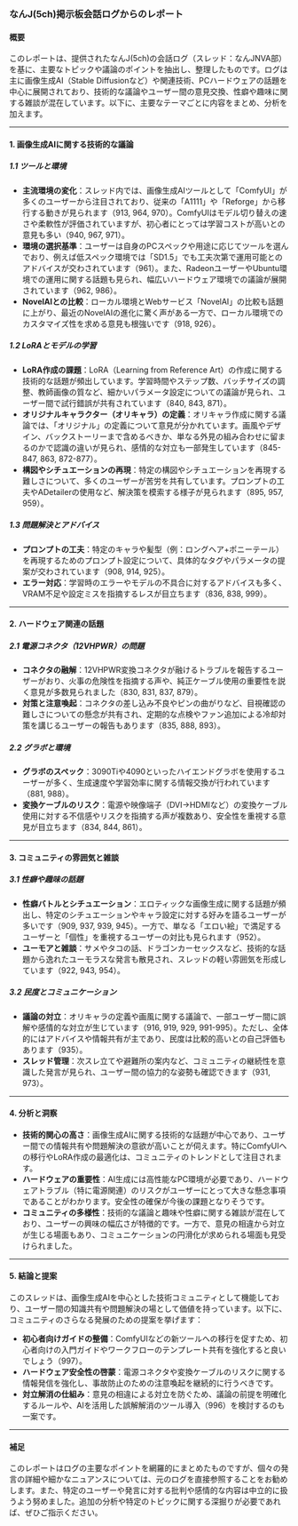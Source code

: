 ### なんJ(5ch)掲示板会話ログからのレポート

#### 概要
このレポートは、提供されたなんJ(5ch)の会話ログ（スレッド：なんJNVA部）を基に、主要なトピックや議論のポイントを抽出し、整理したものです。ログは主に画像生成AI（Stable Diffusionなど）や関連技術、PCハードウェアの話題を中心に展開されており、技術的な議論やユーザー間の意見交換、性癖や趣味に関する雑談が混在しています。以下に、主要なテーマごとに内容をまとめ、分析を加えます。

---

#### 1. 画像生成AIに関する技術的な議論
##### 1.1 ツールと環境
- **主流環境の変化**：スレッド内では、画像生成AIツールとして「ComfyUI」が多くのユーザーから注目されており、従来の「A1111」や「Reforge」から移行する動きが見られます（913, 964, 970）。ComfyUIはモデル切り替えの速さや柔軟性が評価されていますが、初心者にとっては学習コストが高いとの意見も多い（940, 967, 971）。
- **環境の選択基準**：ユーザーは自身のPCスペックや用途に応じてツールを選んでおり、例えば低スペック環境では「SD1.5」でも工夫次第で運用可能とのアドバイスが交わされています（961）。また、RadeonユーザーやUbuntu環境での運用に関する話題も見られ、幅広いハードウェア環境での議論が展開されています（962, 986）。
- **NovelAIとの比較**：ローカル環境とWebサービス「NovelAI」の比較も話題に上がり、最近のNovelAIの進化に驚く声がある一方で、ローカル環境でのカスタマイズ性を求める意見も根強いです（918, 926）。

##### 1.2 LoRAとモデルの学習
- **LoRA作成の課題**：LoRA（Learning from Reference Art）の作成に関する技術的な話題が頻出しています。学習時間やステップ数、バッチサイズの調整、教師画像の質など、細かいパラメータ設定についての議論が見られ、ユーザー間で試行錯誤が共有されています（840, 843, 871）。
- **オリジナルキャラクター（オリキャラ）の定義**：オリキャラ作成に関する議論では、「オリジナル」の定義について意見が分かれています。画風やデザイン、バックストーリーまで含めるべきか、単なる外見の組み合わせに留まるのかで認識の違いが見られ、感情的な対立も一部発生しています（845-847, 863, 872-877）。
- **構図やシチュエーションの再現**：特定の構図やシチュエーションを再現する難しさについて、多くのユーザーが苦労を共有しています。プロンプトの工夫やADetailerの使用など、解決策を模索する様子が見られます（895, 957, 959）。

##### 1.3 問題解決とアドバイス
- **プロンプトの工夫**：特定のキャラや髪型（例：ロングヘア+ポニーテール）を再現するためのプロンプト設定について、具体的なタグやパラメータの提案が交わされています（908, 914, 925）。
- **エラー対応**：学習時のエラーやモデルの不具合に対するアドバイスも多く、VRAM不足や設定ミスを指摘するレスが目立ちます（836, 838, 999）。

---

#### 2. ハードウェア関連の話題
##### 2.1 電源コネクタ（12VHPWR）の問題
- **コネクタの融解**：12VHPWR変換コネクタが融けるトラブルを報告するユーザーがおり、火事の危険性を指摘する声や、純正ケーブル使用の重要性を説く意見が多数見られました（830, 831, 837, 879）。
- **対策と注意喚起**：コネクタの差し込み不良やピンの曲がりなど、目視確認の難しさについての懸念が共有され、定期的な点検やファン追加による冷却対策を講じるユーザーの報告もあります（835, 888, 893）。

##### 2.2 グラボと環境
- **グラボのスペック**：3090Tiや4090といったハイエンドグラボを使用するユーザーが多く、生成速度や学習効率に関する情報交換が行われています（881, 988）。
- **変換ケーブルのリスク**：電源や映像端子（DVI→HDMIなど）の変換ケーブル使用に対する不信感やリスクを指摘する声が複数あり、安全性を重視する意見が目立ちます（834, 844, 861）。

---

#### 3. コミュニティの雰囲気と雑談
##### 3.1 性癖や趣味の話題
- **性癖バトルとシチュエーション**：エロティックな画像生成に関する話題が頻出し、特定のシチュエーションやキャラ設定に対する好みを語るユーザーが多いです（909, 937, 939, 945）。一方で、単なる「エロい絵」で満足するユーザーと「個性」を重視するユーザーの対比も見られます（952）。
- **ユーモアと雑談**：サメやタコの話、ドラゴンカーセックスなど、技術的な話題から逸れたユーモラスな発言も散見され、スレッドの軽い雰囲気を形成しています（922, 943, 954）。

##### 3.2 民度とコミュニケーション
- **議論の対立**：オリキャラの定義や画風に関する議論で、一部ユーザー間に誤解や感情的な対立が生じています（916, 919, 929, 991-995）。ただし、全体的にはアドバイスや情報共有が主であり、民度は比較的高いとの自己評価もあります（935）。
- **スレッド管理**：次スレ立てや避難所の案内など、コミュニティの継続性を意識した発言が見られ、ユーザー間の協力的な姿勢も確認できます（931, 973）。

---

#### 4. 分析と洞察
- **技術的関心の高さ**：画像生成AIに関する技術的な話題が中心であり、ユーザー間での情報共有や問題解決の意欲が高いことが伺えます。特にComfyUIへの移行やLoRA作成の最適化は、コミュニティのトレンドとして注目されます。
- **ハードウェアの重要性**：AI生成には高性能なPC環境が必要であり、ハードウェアトラブル（特に電源関連）のリスクがユーザーにとって大きな懸念事項であることがわかります。安全性の確保が今後の課題となりそうです。
- **コミュニティの多様性**：技術的な議論と趣味や性癖に関する雑談が混在しており、ユーザーの興味の幅広さが特徴的です。一方で、意見の相違から対立が生じる場面もあり、コミュニケーションの円滑化が求められる場面も見受けられました。

---

#### 5. 結論と提案
このスレッドは、画像生成AIを中心とした技術コミュニティとして機能しており、ユーザー間の知識共有や問題解決の場として価値を持っています。以下に、コミュニティのさらなる発展のための提案を挙げます：
- **初心者向けガイドの整備**：ComfyUIなどの新ツールへの移行を促すため、初心者向けの入門ガイドやワークフローのテンプレート共有を強化すると良いでしょう（997）。
- **ハードウェア安全性の啓蒙**：電源コネクタや変換ケーブルのリスクに関する情報発信を強化し、事故防止のための注意喚起を継続的に行うべきです。
- **対立解消の仕組み**：意見の相違による対立を防ぐため、議論の前提を明確化するルールや、AIを活用した誤解解消のツール導入（996）を検討するのも一案です。

---

#### 補足
このレポートはログの主要なポイントを網羅的にまとめたものですが、個々の発言の詳細や細かなニュアンスについては、元のログを直接参照することをお勧めします。また、特定のユーザーや発言に対する批判や感情的な内容は中立的に扱うよう努めました。追加の分析や特定のトピックに関する深掘りが必要であれば、ぜひご指示ください。